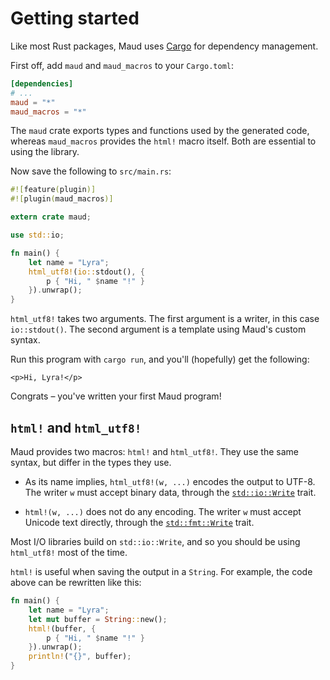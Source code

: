 # Getting started

Like most Rust packages, Maud uses [Cargo] for dependency management.

[Cargo]: https://crates.io/

First off, add `maud` and `maud_macros` to your `Cargo.toml`:

```toml
[dependencies]
# ...
maud = "*"
maud_macros = "*"
```

The `maud` crate exports types and functions used by the generated code, whereas `maud_macros` provides the `html!` macro itself. Both are essential to using the library.

Now save the following to `src/main.rs`:

```rust
#![feature(plugin)]
#![plugin(maud_macros)]

extern crate maud;

use std::io;

fn main() {
    let name = "Lyra";
    html_utf8!(io::stdout(), {
        p { "Hi, " $name "!" }
    }).unwrap();
}
```

`html_utf8!` takes two arguments. The first argument is a writer, in this case `io::stdout()`. The second argument is a template using Maud's custom syntax.

Run this program with `cargo run`, and you'll (hopefully) get the following:

```
<p>Hi, Lyra!</p>
```

Congrats – you've written your first Maud program!


## `html!` and `html_utf8!`

Maud provides two macros: `html!` and `html_utf8!`. They use the same syntax, but differ in the types they use.

* As its name implies, `html_utf8!(w, ...)` encodes the output to UTF-8. The writer `w` must accept binary data, through the [`std::io::Write`][1] trait.

* `html!(w, ...)` does not do any encoding. The writer `w` must accept Unicode text directly, through the [`std::fmt::Write`][2] trait.

[1]: http://doc.rust-lang.org/std/io/trait.Write.html
[2]: http://doc.rust-lang.org/std/fmt/trait.Write.html

Most I/O libraries build on `std::io::Write`, and so you should be using `html_utf8!` most of the time.

`html!` is useful when saving the output in a `String`. For example, the code above can be rewritten like this:

```rust
fn main() {
    let name = "Lyra";
    let mut buffer = String::new();
    html!(buffer, {
        p { "Hi, " $name "!" }
    }).unwrap();
    println!("{}", buffer);
}
```
